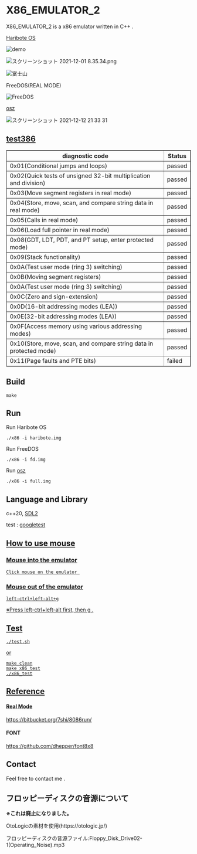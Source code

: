 # X86_EMULATOR_2


<p>X86_EMULATOR_2 is a x86 emulator written in C++ .</p>

<p><a href="https://www.amazon.co.jp/30%E6%97%A5%E3%81%A7%E3%81%A7%E3%81%8D%E3%82%8B-OS%E8%87%AA%E4%BD%9C%E5%85%A5%E9%96%80-%E5%B7%9D%E5%90%88-%E7%A7%80%E5%AE%9F-ebook/dp/B00IR1HYI0">Haribote OS</a></p>

![demo](https://user-images.githubusercontent.com/61189782/144729289-fe16a09d-d5dd-4b7d-8583-3b19e9381b3d.gif)

![スクリーンショット 2021-12-01 8.35.34.png](https://qiita-image-store.s3.ap-northeast-1.amazonaws.com/0/373549/39b0e3eb-4877-4f96-b63b-30673e38221f.png)

![富士山](https://user-images.githubusercontent.com/61189782/143998297-d17dd067-b59a-4762-8bde-caebc8ca174b.png)

<p>FreeDOS(REAL MODE)</p>

![FreeDOS](https://user-images.githubusercontent.com/61189782/145657637-3331b9cf-021e-4a1e-867c-b1b49b31a852.png)

<p><a href="https://github.com/neri/osz">osz</a></p>

![スクリーンショット 2021-12-12 21 33 31](https://user-images.githubusercontent.com/61189782/145712414-eed58221-06ef-42d8-9c6f-28fad542ae25.png)

<h2><a href="https://github.com/barotto/test386.asm">test386</a></h2>
 <table border="1">
    <tr>
      <th>diagnostic code</th>
      <th>Status</th>
    </tr>
    <tr>
      <td>0x01(Conditional jumps and loops)</td>
      <td>passed</td>
    </tr>
    <tr>
      <td>0x02(Quick tests of unsigned 32-bit multiplication and division)</td>
      <td>passed</td>
    </tr>
     <tr>
      <td>0x03(Move segment registers in real mode)</td>
      <td>passed</td>
    </tr>
     <tr>
      <td>0x04(Store, move, scan, and compare string data in real mode)</td>
      <td>passed</td>
    </tr>
     <tr>
      <td>0x05(Calls in real mode)</td>
      <td>passed</td>
    </tr>
     <tr>
      <td>0x06(Load full pointer in real mode)</td>
      <td>passed</td>
    </tr>
    <tr>
      <td>0x08(GDT, LDT, PDT, and PT setup, enter protected mode)</td>
      <td>passed</td>
    </tr>
    <tr>
      <td>0x09(Stack functionality)</td>
      <td>passed</td>
    </tr>
     <tr>
      <td>0x0A(Test user mode (ring 3) switching)</td>
      <td>passed</td>
    </tr>
     <tr>
      <td>0x0B(Moving segment registers)</td>
      <td>passed</td>
    </tr>
     <tr>
      <td>0x0A(Test user mode (ring 3) switching)</td>
      <td>passed</td>
    </tr>
     <tr>
      <td>0x0C(Zero and sign-extension)</td>
      <td>passed</td>
    </tr>
     <tr>
      <td>0x0D(16-bit addressing modes (LEA))</td>
      <td>passed</td>
    </tr>
     <tr>
      <td>0x0E(32-bit addressing modes (LEA))</td>
      <td>passed</td>
    </tr>
     <tr>
      <td>0x0F(Access memory using various addressing modes)</td>
      <td>passed</td>
    </tr>
     <tr>
      <td>0x10(Store, move, scan, and compare string data in protected mode)</td>
      <td>passed</td>
    </tr>
     <tr>
      <td>0x11(Page faults and PTE bits)</td>
      <td>failed</td>
    </tr>

  </table>
  
<h2>Build</h2>

```
make
```

<h2>Run</h2>


Run Haribote OS
```
./x86 -i haribote.img
```

Run FreeDOS
```
./x86 -i fd.img
```

Run <a href="https://github.com/neri/osz">osz</a>
```
./x86 -i full.img
```

<h2>Language and Library</h2>
c++20, <a href="https://www.libsdl.org/">SDL2</a>


<p>test : <a href="https://github.com/google/googletest">googletest</p> 

<h2>How to use mouse</h2>

<h3>Mouse into the emulator</h3>

```
Click mouse on the emulator 
```

<h3>Mouse out of the emulator</h3>

```
left-ctrl+left-alt+g
```

※Press left-ctrl+left-alt first, then g .

<h2>Test</h2>

```
./test.sh
```

or

```
make clean
make x86_test
./x86_test
```

<h2>Reference</h2>

<h4>Real Mode</h4>
<a href="https://bitbucket.org/7shi/8086run/">https://bitbucket.org/7shi/8086run/</a>

<h4>FONT</h4>
<a href="https://github.com/dhepper/font8x8">https://github.com/dhepper/font8x8</a>

<h2>Contact</h2>
Feel free to contact me .

<h2>フロッピーディスクの音源について</h2>
<strong>※これは廃止になりました。</strong>

<p>OtoLogicの素材を使用(https://otologic.jp/)</p>
<p>フロッピーディスクの音源ファイル:Floppy_Disk_Drive02-1(Operating_Noise).mp3</p>
